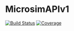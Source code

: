 # MicrosimAPIv1

[![Build Status](https://github.com/grahamstark/MicrosimAPIv1.jl/actions/workflows/CI.yml/badge.svg?branch=main)](https://github.com/grahamstark/MicrosimAPIv1.jl/actions/workflows/CI.yml?query=branch%3Amain)
[![Coverage](https://codecov.io/gh/grahamstark/MicrosimAPIv1.jl/branch/main/graph/badge.svg)](https://codecov.io/gh/grahamstark/MicrosimAPIv1.jl)
